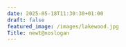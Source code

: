 ```yaml
---
date: 2025-05-18T11:30:30+01:00
draft: false
featured_image: /images/lakewood.jpg
Title: newt@noslogan
---
```



